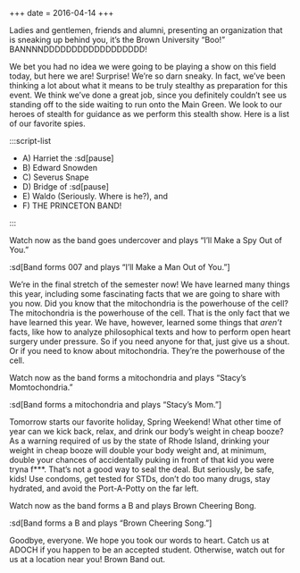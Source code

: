 +++
date = 2016-04-14
+++

Ladies and gentlemen, friends and alumni, presenting an organization that is sneaking up behind you, it’s the Brown University “Boo!” BANNNNDDDDDDDDDDDDDDDDDD!

We bet you had no idea we were going to be playing a show on this field today, but here we are! Surprise! We’re so darn sneaky. In fact, we’ve been thinking a lot about what it means to be truly stealthy as preparation for this event. We think we’ve done a great job, since you definitely couldn’t see us standing off to the side waiting to run onto the Main Green. We look to our heroes of stealth for guidance as we perform this stealth show. Here is a list of our favorite spies.

:::script-list

- A) Harriet the :sd[pause]
- B) Edward Snowden
- C) Severus Snape
- D) Bridge of :sd[pause]
- E) Waldo (Seriously. Where is he?), and
- F) THE PRINCETON BAND!

:::

Watch now as the band goes undercover and plays “I’ll Make a Spy Out of You.”

:sd[Band forms 007 and plays “I’ll Make a Man Out of You.”]

We’re in the final stretch of the semester now! We have learned many things this year, including some fascinating facts that we are going to share with you now. Did you know that the mitochondria is the powerhouse of the cell? The mitochondria is the powerhouse of the cell. That is the only fact that we have learned this year. We have, however, learned some things that _aren’t_ facts, like how to analyze philosophical texts and how to perform open heart surgery under pressure. So if you need anyone for that, just give us a shout. Or if you need to know about mitochondria. They’re the powerhouse of the cell.

Watch now as the band forms a mitochondria and plays “Stacy’s Momtochondria.”

:sd[Band forms a mitochondria and plays “Stacy’s Mom.”]

Tomorrow starts our favorite holiday, Spring Weekend! What other time of year can we kick back, relax, and drink our body’s weight in cheap booze? As a warning required of us by the state of Rhode Island, drinking your weight in cheap booze will double your body weight and, at minimum, double your chances of accidentally puking in front of that kid you were tryna f\*\*\*. That’s not a good way to seal the deal. But seriously, be safe, kids! Use condoms, get tested for STDs, don’t do too many drugs, stay hydrated, and avoid the Port-A-Potty on the far left.

Watch now as the band forms a B and plays Brown Cheering Bong.

:sd[Band forms a B and plays “Brown Cheering Song.”]

Goodbye, everyone. We hope you took our words to heart. Catch us at ADOCH if you happen to be an accepted student. Otherwise, watch out for us at a location near you! Brown Band out.
